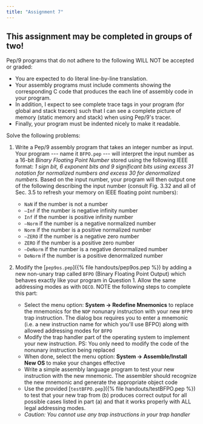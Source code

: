 ```yaml
---
title: "Assignment 7"
---
```


## This assignment may be completed in groups of two!

Pep/9 programs that do not adhere to the following WILL NOT be accepted or
graded:
* You are expected to do literal line-by-line translation.
* Your assembly programs must include comments showing the corresponding C code
  that produces the each line of assembly code in your program.
* In addition, I expect to see complete trace tags in your program (for global
  and stack tracers) such that I can see a complete picture of memory (static
  memory and stack) when using Pep/9's tracer.
* Finally, your program must be indented nicely to make it readable.

Solve the following problems:

1. Write a Pep/9 assembly program that takes an integer number as input. Your
   program --- name it `BFPO.pep` --- will interpret the input number as a
   16-bit *Binary Floating Point Number* stored using the following IEEE format:
   *1 sign bit, 6 exponent bits and 9 significant bits using excess 31 notation
   for normalized numbers and excess 30 for denormalized numbers.* Based on the
   input number, your program will then output one of the following describing
   the input number (consult Fig. 3.32 and all of Sec. 3.5 to refresh your
   memory on IEEE floating point numbers):
   * `NaN` if the number is not a number
   * `–Inf` if the number is negative infinity number
   * `Inf` if the number is positive infinity number
   * `–Norm` if the number is a negative normalized number
   * `Norm` if the number is a positive normalized number
   * `–ZERO` if the number is a negative zero number
   * `ZERO` if the number is a positive zero number
   * `–DeNorm` if the number is a negative denormalized number
   * `DeNorm` if the number is a positive denormalized number

1. Modify the [`pep9os.pep`]({% file handouts/pep9os.pep %}) by adding a new
   non-unary trap called `BFPO` (Binary Floating Point Output) which behaves
   exactly like your program in Question 1. Allow the same addressing modes as
   with `DECO`. NOTE the following steps to complete this part:
   * Select the menu option: **System -> Redefine Mnemonics** to replace the
     mnemonics for the `NOP` nonunary instruction with your new `BFPO` trap
     instruction. The dialog box requires you to enter a mnemonic (i.e. a new
     instruction name for which you'll use BFPO) along with allowed addressing
     modes for `BFPO`
   * Modify the trap handler part of the operating system to implement your new
     instruction. PS: You only need to modify the code of the nonunary
     instruction being replaced
   * When done, select the menu option: **System -> Assemble/Install New OS** to
     make your changes effective
   * Write a simple assembly language program to test your new instruction with
     the new mnemonic. The assembler should recognize the new mnemonic and
     generate the appropriate object code
   * Use the provided [`testBFPO.pep`]({% file handouts/testBFPO.pep %}) to test
     that your new trap from (b) produces correct output for all possible cases
     listed in part (a) and that it works properly with ALL legal addressing
     modes.
   * *Caution: You cannot use any trap instructions in your trap handler*
